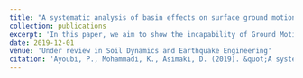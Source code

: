 ```yaml
---
title: "A systematic analysis of basin effects on surface ground motion"
collection: publications
excerpt: 'In this paper, we aim to show the incapability of Ground Motion Prediction Equations to appropriately incorporate local site effects. We propose a new set of required parameters that better represent the basin and are easy to obtain. We Finally show the capability of the proposed parameters by studying the case of 2015 Gorkha, Nepal earthquake.'
date: 2019-12-01
venue: 'Under review in Soil Dynamics and Earthquake Engineering'
citation: 'Ayoubi, P., Mohammadi, K., Asimaki, D. (2019). &quot;A systematic analysis of basin effects on surface ground motion.&quot; <i>Under review in Soil Dynamics and Earthquake Engineering</i>. 1(2).'
---
```


